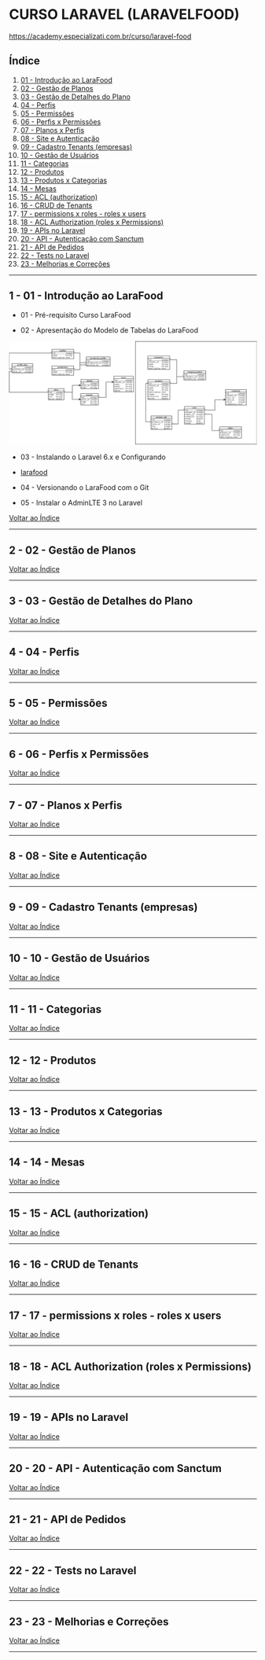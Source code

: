 # CURSO LARAVEL (LARAVELFOOD)

https://academy.especializati.com.br/curso/laravel-food



## <a name="indice">Índice</a>

1. [01 - Introdução ao LaraFood](#parte1)     
2. [02 - Gestão de Planos](#parte2)     
3. [03 - Gestão de Detalhes do Plano](#parte3)     
4. [04 - Perfis](#parte4)     
5. [05 - Permissões](#parte5)     
6. [06 - Perfis x Permissões](#parte6)     
7. [07 - Planos x Perfis](#parte7)     
8. [08 - Site e Autenticação](#parte8)     
9. [09 - Cadastro Tenants (empresas)](#parte9)     
10. [10 - Gestão de Usuários](#parte10)     
11. [11 - Categorias](#parte11)     
12. [12 - Produtos](#parte12)     
13. [13 - Produtos x Categorias](#parte13)     
14. [14 - Mesas](#parte14)     
15. [15 - ACL (authorization)](#parte15)     
16. [16 - CRUD de Tenants](#parte16)     
17. [17 - permissions x roles - roles x users](#parte17)     
18. [18 - ACL Authorization (roles x Permissions)](#parte18)     
19. [19 - APIs no Laravel](#parte19)     
20. [20 - API - Autenticação com Sanctum](#parte20)     
21. [21 - API de Pedidos](#parte21)     
22. [22 - Tests no Laravel](#parte22)     
23. [23 - Melhorias e Correções](#parte23)     
---


## <a name="parte1">1 - 01 - Introdução ao LaraFood</a>

- 01 - Pré-requisito Curso LaraFood

- 02 - Apresentação do Modelo de Tabelas do LaraFood

![imgs/BancodeDados.png](imgs/BancodeDados.png)

- 03 - Instalando o Laravel 6.x e Configurando

- [larafood](larafood)

- 04 - Versionando o LaraFood com o Git

- 05 - Instalar o AdminLTE 3 no Laravel


[Voltar ao Índice](#indice)

---


## <a name="parte2">2 - 02 - Gestão de Planos</a>



[Voltar ao Índice](#indice)

---


## <a name="parte3">3 - 03 - Gestão de Detalhes do Plano</a>



[Voltar ao Índice](#indice)

---


## <a name="parte4">4 - 04 - Perfis</a>



[Voltar ao Índice](#indice)

---


## <a name="parte5">5 - 05 - Permissões</a>



[Voltar ao Índice](#indice)

---


## <a name="parte6">6 - 06 - Perfis x Permissões</a>



[Voltar ao Índice](#indice)

---


## <a name="parte7">7 - 07 - Planos x Perfis</a>



[Voltar ao Índice](#indice)

---


## <a name="parte8">8 - 08 - Site e Autenticação</a>



[Voltar ao Índice](#indice)

---


## <a name="parte9">9 - 09 - Cadastro Tenants (empresas)</a>



[Voltar ao Índice](#indice)

---


## <a name="parte10">10 - 10 - Gestão de Usuários</a>



[Voltar ao Índice](#indice)

---


## <a name="parte11">11 - 11 - Categorias</a>



[Voltar ao Índice](#indice)

---


## <a name="parte12">12 - 12 - Produtos</a>



[Voltar ao Índice](#indice)

---


## <a name="parte13">13 - 13 - Produtos x Categorias</a>



[Voltar ao Índice](#indice)

---


## <a name="parte14">14 - 14 - Mesas</a>



[Voltar ao Índice](#indice)

---


## <a name="parte15">15 - 15 - ACL (authorization)</a>



[Voltar ao Índice](#indice)

---


## <a name="parte16">16 - 16 - CRUD de Tenants</a>



[Voltar ao Índice](#indice)

---


## <a name="parte17">17 - 17 - permissions x roles - roles x users</a>



[Voltar ao Índice](#indice)

---


## <a name="parte18">18 - 18 - ACL Authorization (roles x Permissions)</a>



[Voltar ao Índice](#indice)

---


## <a name="parte19">19 - 19 - APIs no Laravel</a>



[Voltar ao Índice](#indice)

---


## <a name="parte20">20 - 20 - API - Autenticação com Sanctum</a>



[Voltar ao Índice](#indice)

---


## <a name="parte21">21 - 21 - API de Pedidos</a>



[Voltar ao Índice](#indice)

---


## <a name="parte22">22 - 22 - Tests no Laravel</a>



[Voltar ao Índice](#indice)

---


## <a name="parte23">23 - 23 - Melhorias e Correções</a>



[Voltar ao Índice](#indice)

---

